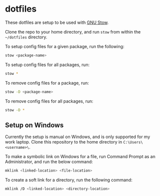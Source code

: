 # dotfiles
These dotfiles are setup to be used with [GNU Stow](https://www.gnu.org/software/stow/).

Clone the repo to your home directory, and run `stow` from within the `~/dotfiles` directory.

To setup config files for a given package, run the following:
```sh
stow <package-name>
```

To setup config files for all packages, run:
```sh
stow *
```

To remove config files for a package, run:
```sh
stow -D <package-name>
```

To remove config files for all packages, run:
```sh
stow -D *
```

## Setup on Windows

Currently the setup is manual on Windows, and is only supported for my work laptop. Clone this repository to the home directory in `C:\Users\<username>\`.

To make a symbolic link on Windows for a file, run Command Prompt as an Administrator, and run the below command:
```sh
mklink <linked-location> <file-location>
```

To create a soft link for a directory, run the following command:
```sh
mklink /D <linked-location> <directory-location>
```